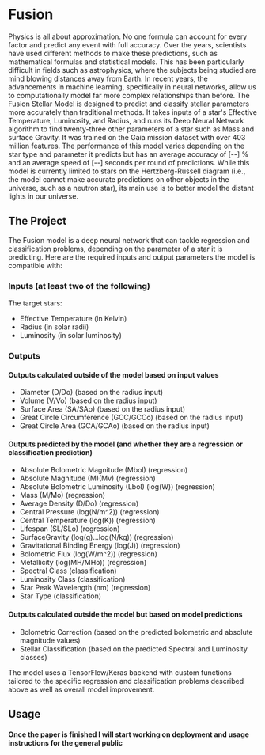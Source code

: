 # Fusion
Physics is all about approximation. No one formula can account for every factor and predict any event with full accuracy. 
Over the years, scientists have used different methods to make these predictions, such as mathematical formulas and statistical 
models. This has been particularly difficult in fields such as astrophysics, where the subjects being studied are mind blowing 
distances away from Earth. In recent years, the advancements in machine learning, specifically in neural networks, allow us to 
computationally model far more complex relationships than before. The Fusion Stellar Model is designed to predict and classify 
stellar parameters more accurately than traditional methods. It takes inputs of a star's Effective Temperature, Luminosity, and 
Radius, and runs its Deep Neural Network algorithm to find twenty-three other parameters of a star such as Mass and surface Gravity. 
It was trained on the Gaia mission dataset with over 403 million features. The performance of this model varies depending on the star 
type and parameter it predicts but has an average accuracy of [--] % and an average speed of [--] seconds per round of predictions. 
While this model is currently limited to stars on the Hertzberg-Russell diagram (i.e., the model cannot make accurate predictions on 
other objects in the universe, such as a neutron star), its main use is to better model the distant lights in our universe.  

## The Project
The Fusion model is a deep neural network that can tackle regression and classification problems, depending on the parameter of a star it is predicting. Here are the required inputs and output parameters the model is compatible with: 
### Inputs (at least two of the following)
The target stars: 
- Effective Temperature (in Kelvin)
- Radius (in solar radii)
- Luminosity (in solar luminosity)
### Outputs
#### Outputs calculated outside of the model based on input values 
- Diameter (D/Do) (based on the radius input)
- Volume (V/Vo) (based on the radius input)
- Surface Area (SA/SAo) (based on the radius input)
- Great Circle Circumference (GCC/GCCo) (based on the radius input)
- Great Circle Area (GCA/GCAo) (based on the radius input)
#### Outputs predicted by the model (and whether they are a regression or classification prediction) 
- Absolute Bolometric Magnitude (Mbol) (regression)
- Absolute Magnitude (M)(Mv) (regression)
- Absolute Bolometric Luminosity (Lbol) (log(W)) (regression)
- Mass (M/Mo) (regression)
- Average Density (D/Do) (regression)
- Central Pressure (log(N/m^2)) (regression)
- Central Temperature (log(K)) (regression)
- Lifespan (SL/SLo) (regression)
- SurfaceGravity (log(g)...log(N/kg)) (regression)
- Gravitational Binding Energy (log(J)) (regression)
- Bolometric Flux (log(W/m^2)) (regression)
- Metallicity (log(MH/MHo)) (regression)
- Spectral Class (classification) 
- Luminosity Class (classification)
- Star Peak Wavelength (nm) (regression)
- Star Type (classification)
#### Outputs calculated outside the model but based on model predictions 
- Bolometric Correction (based on the predicted bolometric and absolute magnitude values) 
- Stellar Classification (based on the predicted Spectral and Luminosity classes)

The model uses a TensorFlow/Keras backend with custom functions tailored to the specific regression and classification problems described above as well as overall model improvement. 

## Usage
#### Once the paper is finished I will start working on deployment and usage instructions for the general public 
